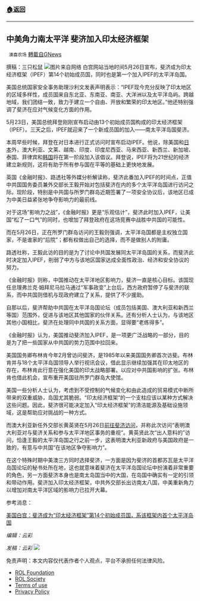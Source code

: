 ###  [:house:返回](README.md)
---


## 中美角力南太平洋 斐济加入印太经济框架
` 澳喜农场` [轉載自GNews](https://gnews.org/zh-hans/2619696/)

撰稿：三只松鼠
 ![](https://assets.gnews.org/wp-content/uploads/2022/05/Slide1-26_1653747317.JPG)图片来自网络 
白宫网站当地时间5月26日宣布，斐济成为印太经济框架（IPEF）第14个初始成员国，同时也是第一个加入IPEF的太平洋岛国。
 
美国总统国家安全事务助理沙利文发表声明表示：“IPEF现今充分反映了印太地区的区域多样性，成员国来自东北亚、东南亚、南亚、大洋洲以及太平洋岛屿。跨越地域，我们团结一致，致力于建立一个自由、开放和繁荣的印太地区。”他还特别强调了斐济在应对气候变化方面的作用。
 
5月23日，美国总统拜登刚刚宣布启动由13个初始成员国构成的印太经济框架（IPEF）。三天之后，IPEF就迎来了一个新成员国的加入——南太平洋岛国斐济。
 
本周早些时候，拜登在对日本进行正式访问时宣布启动IPEF。他说，除美国和[日本](https://sputniknews.cn/20220521/1041514319.html)外，澳大利亚、文莱、越南、印度、印度尼西亚、马来西亚、新西兰、新加坡、泰国、菲律宾和[韩国](https://sputniknews.cn/20220521/1041516035.html)将在第一阶段加入该倡议。拜登说，IPEF将为21世纪的经济建立新规则，这将有助于所有参与国在平等的基础上更快地发展。
 
英国《金融时报》、路透社等外媒分析解读称，斐济此番加入IPEF的时间点，正值中共国国务委员兼外交部长王毅开始对包括斐济在内的多个太平洋岛国进行访问之际。现阶段，特别是中共国与所罗门群岛近期签署了一项安全协议后，该地区已成为中美日益紧张地争夺影响力的最前线。
 
对于这场“影响力之战”，《金融时报》更是“乐观估计”，斐济此时加入IPEF，让美国“松了一口气”的同时，也增加了拜登政府在这场竞赛中战胜中共国的可能性。
 
而在5月26日，正在所罗门群岛访问的王毅则强调，太平洋岛国都是主权独立国家，不是谁家的“后院”；都有权做出自己的选择，而不是做别人的附庸。
 
路透社称，王毅此访的目的是为了讨论中共国发展同太平洋岛国的关系，而斐济此时决定加入IPEF，削弱了中方与该地区国家达成全面性政治、经济和安全协议的努力。
 
《金融时报》则称，中国推动在太平洋地区影响力，斐济一直是核心目标。该国现任总理弗兰克·姆拜尼马拉马通过“军事政变”上台后，西方政府暂停了与斐济的联系，而中共国则借机与现政府建立了关系，提供了不少援助。
 
自那以后，斐济帮助中共国在太平洋岛国论坛（成员包括美国、澳大利亚和新西兰等国）范围外，促进与该地区其他国家的伙伴关系。还有分析人士认为，与该地区其他小国相比，斐济在处理同中共国的关系方面，显得要“老练得多”。
 
《金融时报》认为，美国推动斐济加入IPEF，是一项更广泛战略的一部分，目的是为了把一些国家从中共国的势力范围中拉回来。
 
美国国务卿布林肯今年2月曾访问斐济，是1985年以来美国国务卿首次访斐。布林肯并与18个太平洋岛国领导人举行视讯会议，借此显示继续加强其在印太地区的存在，布林肯此行意在强化美国的印太战略部署。以应对中共国影响的扩张。布林肯也借此机会，宣布重开美国驻所罗门群岛大使馆。
 
美国一些分析人士认为，考虑到不受控制的气候变化和由此造成的贸易模式中断所带来的双重威胁，岛国尤其脆弱。“印太经济框架”的一个支柱应该以某种方式解决这些问题。因此，斐济很可能决定加入“印太经济框架”的清洁能源及基础设施领域，这是帮助应对挑战的一种方式。
 
而澳大利亚新任外交部长黄英贤在5月26日[前往斐济访问](https://www.guancha.cn/internation/2022_05_25_641370.shtml)，并称此次访问“表明澳大利亚对与斐济关系和参与太平洋地区事务的重视”。黄英贤此次“出人意料的”访问，恰逢王毅的太平洋岛国之行之前一步，这表明澳大利亚新政府与美国政府是一致的，有意与中共国“在该地区争夺影响力”。
 
在这个特殊时期中美澳三方同时选择斐济，一方面是因为斐济的首都苏瓦是太平洋岛国论坛的秘书处所在地，这也就意味着斐济在太平洋岛国论坛中扮演着非常重要的角色，另一方面斐济本身也是南太岛国当中的大国，在岛国中确实有一定的引领和带动作用。斐济加入印太经济框架，中共外交部长出访南太八国，中美重新角力以增加对南太平洋区域的影响力已拉开大幕。
 
参考消息：
 
[美国白宫：斐济成为“印太经济框架”第14个初始成员国，系该框架内首个太平洋岛国](https://www.guancha.cn/internation/2022_05_27_641699.shtml)
 
*编辑：云彩*
 
*发稿：云彩*
 ![](https://assets.gnews.org/wp-content/uploads/2022/05/HA-5_1653711383.jpg) 

免责声明：本文内容仅代表作者个人观点，平台不承担任何法律风险。
  
- [ROL Foundation](https://rolfoundation.org/)
- [ROL Society](https://rolsociety.org/)
- [Terms of use](https://gnews.org/terms-of-use-3/)
- [Privacy Policy](https://gnews.org/privacy-policy/)
